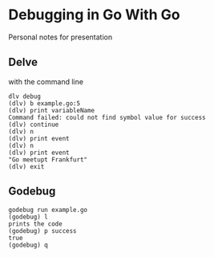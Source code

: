 # Debugging in Go With Go 

Personal notes for presentation

## Delve

with the command line

```
dlv debug
(dlv) b example.go:5 
(dlv) print variableName
Command failed: could not find symbol value for success
(dlv) continue
(dlv) n
(dlv) print event
(dlv) n
(dlv) print event
"Go meetupt Frankfurt"
(dlv) exit
```

## Godebug

```
godebug run example.go
(godebug) l 
prints the code 
(godebug) p success
true
(godebug) q
```


